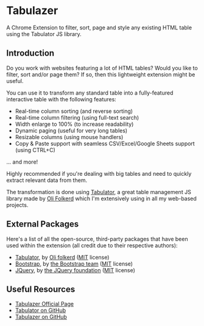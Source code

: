 # Tabulazer
A Chrome Extension to filter, sort, page and style any existing HTML table using the Tabulator JS library.

## Introduction
Do you work with websites featuring a lot of HTML tables? Would you like to filter, sort and/or page them?  If so, then this lightweight extension might be useful. 

You can use it to transform any standard table into a fully-featured interactive table with the following features:

* Real-time column sorting (and reverse sorting)
* Real-time column filtering (using full-text search)
* Width enlarge to 100% (to increase readability)
* Dynamic paging (useful for very long tables)
* Resizable columns (using mouse handlers)
* Copy & Paste support with seamless CSV/Excel/Google Sheets support (using CTRL+C)

... and more!

Highly recommended if you're dealing with big tables and need to quickly extract relevant data from them.

The transformation is done using <a href="http://tabulator.info/" target="_blank">Tabulator</a>, a great table management JS library made by <a href="https://github.com/olifolkerd">Oli Folkerd</a> which I'm extensively using in all my web-based projects.

## External Packages
Here's a list of all the open-source, third-party packages that have been used within the extension (all credit due to their respective authors):
* <a href="https://github.com/olifolkerd/tabulator" target="_blank">Tabulator</a>, by <a href="https://github.com/olifolkerd/" target="_blank">Oli folkerd</a> (<a href="https://github.com/olifolkerd/tabulator/blob/master/LICENSE" target="_blank">MIT</a> license)
* <a href="https://github.com/twbs/bootstrap/" target="_blank">Bootstrap</a>, by <a href="https://getbootstrap.com/docs/4.3/about/team/" target="_blank">the Bootstrap team</a> (<a href="https://github.com/twbs/bootstrap/blob/master/LICENSE" target="_blank">MIT</a> license)
* <a href="https://github.com/jquery/jquery" target="_blank">JQuery</a>, by <a href="https://jquery.org/team/" target="_blank">the JQuery foundation</a> (<a href="https://github.com/jquery/jquery/blob/master/LICENSE.txt" target="_blank">MIT</a> license)

## Useful Resources
* <a href="https://www.ryadel.com/en/tabulazer-chrome-extension-filter-sort-html-table-tables/" target="_blank">Tabulazer Official Page</a>
* <a href="https://github.com/olifolkerd/tabulator" target="_blank">Tabulator on GitHub</a>
* <a href="https://github.com/Darkseal/tabulazer" target="_blank">Tabulazer on GitHub</a>
